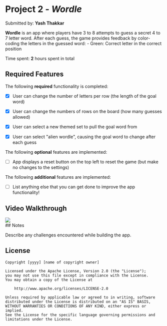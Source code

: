 # Project 2 - *Wordle*

Submitted by: **Yash Thakkar**

**Wordle** is an app where players have 3 to 8 attempts to guess a secret 4 to 7 letter word. After each guess, the game provides feedback by color-coding the letters in the guessed word: - Green: Correct letter in the correct position

Time spent: **2** hours spent in total

## Required Features

The following **required** functionality is completed:

- [x] User can change the number of letters per row (the length of the goal word)
- [x] User can change the numbers of rows on the board (how many guesses allowed)
- [x] User can select a new themed set to pull the goal word from
- [x] User can select "alien wordle", causing the goal word to change after each guess


The following **optional** features are implemented:

- [ ] App displays a reset button on the top left to reset the game (but make no changes to the settings)

The following **additional** features are implemented:

- [ ] List anything else that you can get done to improve the app functionality!

## Video Walkthrough

<div>
    <a href="https://www.loom.com/share/a1fb78f7ff3b42d3bed50f1523eebcf9">
    </a>
    <a href="https://www.loom.com/share/a1fb78f7ff3b42d3bed50f1523eebcf9">
      <img style="max-width:300px;" src="https://cdn.loom.com/sessions/thumbnails/a1fb78f7ff3b42d3bed50f1523eebcf9-with-play.gif">
    </a>
  </div>
## Notes

Describe any challenges encountered while building the app.

## License

    Copyright [yyyy] [name of copyright owner]

    Licensed under the Apache License, Version 2.0 (the "License");
    you may not use this file except in compliance with the License.
    You may obtain a copy of the License at

        http://www.apache.org/licenses/LICENSE-2.0

    Unless required by applicable law or agreed to in writing, software
    distributed under the License is distributed on an "AS IS" BASIS,
    WITHOUT WARRANTIES OR CONDITIONS OF ANY KIND, either express or implied.
    See the License for the specific language governing permissions and
    limitations under the License.
